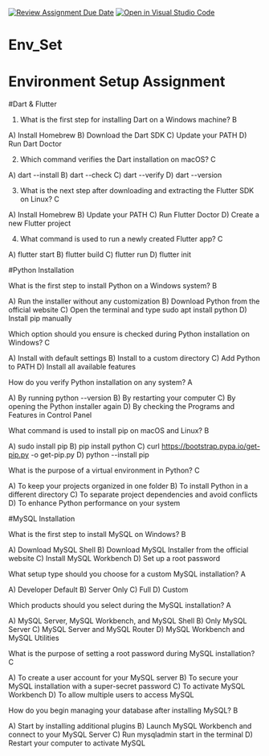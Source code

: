 [![Review Assignment Due Date](https://classroom.github.com/assets/deadline-readme-button-22041afd0340ce965d47ae6ef1cefeee28c7c493a6346c4f15d667ab976d596c.svg)](https://classroom.github.com/a/vnsr1XuU)
[![Open in Visual Studio Code](https://classroom.github.com/assets/open-in-vscode-2e0aaae1b6195c2367325f4f02e2d04e9abb55f0b24a779b69b11b9e10269abc.svg)](https://classroom.github.com/online_ide?assignment_repo_id=15698689&assignment_repo_type=AssignmentRepo)
# Env_Set

# Environment Setup Assignment

#Dart & Flutter

1. What is the first step for installing Dart on a Windows machine? B

A) Install Homebrew
B) Download the Dart SDK
C) Update your PATH
D) Run Dart Doctor


2. Which command verifies the Dart installation on macOS? C

A) dart --install
B) dart --check
C) dart --verify
D) dart --version


3. What is the next step after downloading and extracting the Flutter SDK on Linux? C

A) Install Homebrew
B) Update your PATH
C) Run Flutter Doctor
D) Create a new Flutter project


4. What command is used to run a newly created Flutter app? C

A) flutter start
B) flutter build
C) flutter run
D) flutter init


#Python Installation

What is the first step to install Python on a Windows system?  B

A) Run the installer without any customization
B) Download Python from the official website
C) Open the terminal and type sudo apt install python
D) Install pip manually

Which option should you ensure is checked during Python installation on Windows? C

A) Install with default settings
B) Install to a custom directory
C) Add Python to PATH
D) Install all available features

How do you verify Python installation on any system? A

A) By running python --version
B) By restarting your computer
C) By opening the Python installer again
D) By checking the Programs and Features in Control Panel

What command is used to install pip on macOS and Linux? B

A) sudo install pip
B) pip install python
C) curl https://bootstrap.pypa.io/get-pip.py -o get-pip.py
D) python --install pip

What is the purpose of a virtual environment in Python? C

A) To keep your projects organized in one folder
B) To install Python in a different directory
C) To separate project dependencies and avoid conflicts
D) To enhance Python performance on your system

#MySQL Installation

What is the first step to install MySQL on Windows? B

A) Download MySQL Shell
B) Download MySQL Installer from the official website
C) Install MySQL Workbench
D) Set up a root password

What setup type should you choose for a custom MySQL installation? A

A) Developer Default
B) Server Only
C) Full
D) Custom

Which products should you select during the MySQL installation? A

A) MySQL Server, MySQL Workbench, and MySQL Shell
B) Only MySQL Server
C) MySQL Server and MySQL Router
D) MySQL Workbench and MySQL Utilities

What is the purpose of setting a root password during MySQL installation? C

A) To create a user account for your MySQL server
B) To secure your MySQL installation with a super-secret password
C) To activate MySQL Workbench
D) To allow multiple users to access MySQL

How do you begin managing your database after installing MySQL? B

A) Start by installing additional plugins
B) Launch MySQL Workbench and connect to your MySQL Server
C) Run mysqladmin start in the terminal
D) Restart your computer to activate MySQL
